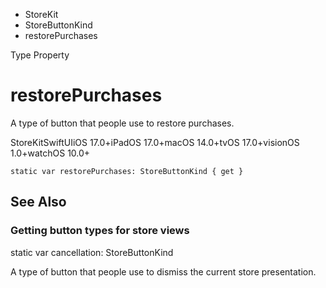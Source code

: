 

- StoreKit
- StoreButtonKind
-  restorePurchases 

Type Property

# restorePurchases

A type of button that people use to restore purchases.

StoreKitSwiftUIiOS 17.0+iPadOS 17.0+macOS 14.0+tvOS 17.0+visionOS 1.0+watchOS 10.0+

``` source
static var restorePurchases: StoreButtonKind { get }
```

## See Also

### Getting button types for store views

static var cancellation: StoreButtonKind

A type of button that people use to dismiss the current store presentation.

